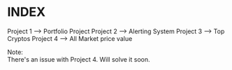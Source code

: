 <h1>INDEX</h1>
Project 1 --> Portfolio Project  
Project 2 --> Alerting System   
Project 3 --> Top Cryptos  
Project 4 --> All Market price value  

Note:  
There's an issue with Project 4. Will solve it soon.   